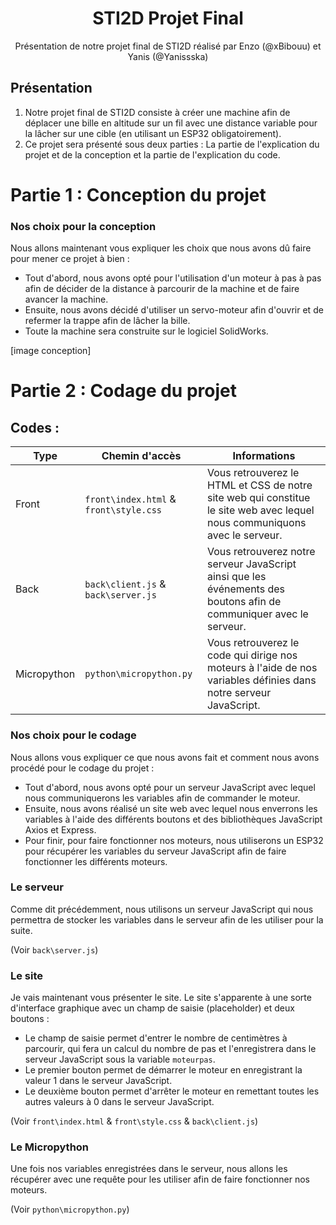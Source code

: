 <div align="center">
    <h1>STI2D Projet Final</h1>
    <p>Présentation de notre projet final de STI2D réalisé par Enzo (@xBibouu) et Yanis (@Yanissska)</p>
</div>

## Présentation
1. Notre projet final de STI2D consiste à créer une machine afin de déplacer une bille en altitude sur un fil avec une distance variable pour la lâcher sur une cible (en utilisant un ESP32 obligatoirement).
2. Ce projet sera présenté sous deux parties : La partie de l'explication du projet et de la conception et la partie de l'explication du code.

# Partie 1 : Conception du projet

### Nos choix pour la conception
Nous allons maintenant vous expliquer les choix que nous avons dû faire pour mener ce projet à bien :

- Tout d'abord, nous avons opté pour l'utilisation d'un moteur à pas à pas afin de décider de la distance à parcourir de la machine et de faire avancer la machine.
- Ensuite, nous avons décidé d'utiliser un servo-moteur afin d'ouvrir et de refermer la trappe afin de lâcher la bille.
- Toute la machine sera construite sur le logiciel SolidWorks.

[image conception]

# Partie 2 : Codage du projet

## Codes :
| **Type**         | **Chemin d'accès**                      | **Informations**                                                                                                               |
|------------------|-----------------------------------------|-------------------------------------------------------------------------------------------------------------------------------|
| Front            | `front\index.html` & `front\style.css`  | Vous retrouverez le HTML et CSS de notre site web qui constitue le site web avec lequel nous communiquons avec le serveur.    |
| Back             | `back\client.js` & `back\server.js`     | Vous retrouverez notre serveur JavaScript ainsi que les événements des boutons afin de communiquer avec le serveur.           |
| Micropython      | `python\micropython.py`                 | Vous retrouverez le code qui dirige nos moteurs à l'aide de nos variables définies dans notre serveur JavaScript.             |

### Nos choix pour le codage 
Nous allons vous expliquer ce que nous avons fait et comment nous avons procédé pour le codage du projet :

- Tout d'abord, nous avons opté pour un serveur JavaScript avec lequel nous communiquerons les variables afin de commander le moteur.
- Ensuite, nous avons réalisé un site web avec lequel nous enverrons les variables à l'aide des différents boutons et des bibliothèques JavaScript Axios et Express.
- Pour finir, pour faire fonctionner nos moteurs, nous utiliserons un ESP32 pour récupérer les variables du serveur JavaScript afin de faire fonctionner les différents moteurs.

### Le serveur
Comme dit précédemment, nous utilisons un serveur JavaScript qui nous permettra de stocker les variables dans le serveur afin de les utiliser pour la suite.

(Voir `back\server.js`)

### Le site
Je vais maintenant vous présenter le site. Le site s'apparente à une sorte d'interface graphique avec un champ de saisie (placeholder) et deux boutons :
- Le champ de saisie permet d'entrer le nombre de centimètres à parcourir, qui fera un calcul du nombre de pas et l'enregistrera dans le serveur JavaScript sous la variable `moteurpas`.
- Le premier bouton permet de démarrer le moteur en enregistrant la valeur 1 dans le serveur JavaScript.
- Le deuxième bouton permet d'arrêter le moteur en remettant toutes les autres valeurs à 0 dans le serveur JavaScript. 

(Voir `front\index.html` & `front\style.css` & `back\client.js`)

### Le Micropython
Une fois nos variables enregistrées dans le serveur, nous allons les récupérer avec une requête pour les utiliser afin de faire fonctionner nos moteurs.

(Voir `python\micropython.py`)
